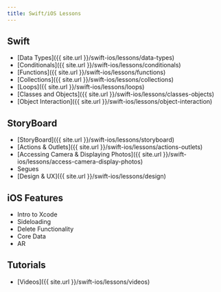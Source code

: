 ```yaml
---
title: Swift/iOS Lessons
---
```


## Swift

- [Data Types]({{ site.url }}/swift-ios/lessons/data-types)
- [Conditionals]({{ site.url }}/swift-ios/lessons/conditionals)
- [Functions]({{ site.url }}/swift-ios/lessons/functions)
- [Collections]({{ site.url }}/swift-ios/lessons/collections)
- [Loops]({{ site.url }}/swift-ios/lessons/loops)
- [Classes and Objects]({{ site.url }}/swift-ios/lessons/classes-objects)
- [Object Interaction]({{ site.url }}/swift-ios/lessons/object-interaction)

## StoryBoard

- [StoryBoard]({{ site.url }}/swift-ios/lessons/storyboard)
- [Actions & Outlets]({{ site.url }}/swift-ios/lessons/actions-outlets)
- [Accessing Camera & Displaying Photos]({{ site.url }}/swift-ios/lessons/access-camera-display-photos)
- Segues
- [Design & UX]({{ site.url }}/swift-ios/lessons/design)

## iOS Features

- Intro to Xcode
- Sideloading
- Delete Functionality
- Core Data
- AR

## Tutorials

- [Videos]({{ site.url }}/swift-ios/lessons/videos)
